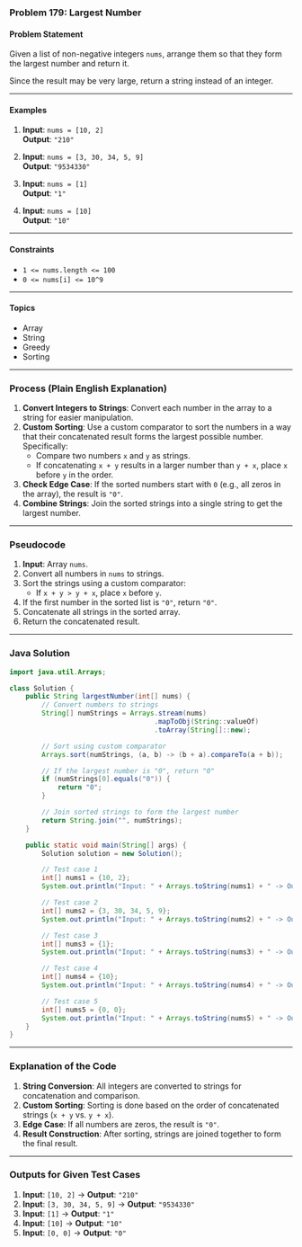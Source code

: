 ### Problem 179: Largest Number

#### Problem Statement
Given a list of non-negative integers `nums`, arrange them so that they form the largest number and return it.

Since the result may be very large, return a string instead of an integer.

---

#### Examples

1. **Input**: `nums = [10, 2]`  
   **Output**: `"210"`  

2. **Input**: `nums = [3, 30, 34, 5, 9]`  
   **Output**: `"9534330"`  

3. **Input**: `nums = [1]`  
   **Output**: `"1"`  

4. **Input**: `nums = [10]`  
   **Output**: `"10"`  

---

#### Constraints
- `1 <= nums.length <= 100`
- `0 <= nums[i] <= 10^9`

---

#### Topics
- Array
- String
- Greedy
- Sorting

---

### Process (Plain English Explanation)

1. **Convert Integers to Strings**: Convert each number in the array to a string for easier manipulation.
2. **Custom Sorting**: Use a custom comparator to sort the numbers in a way that their concatenated result forms the largest possible number. Specifically:
   - Compare two numbers `x` and `y` as strings.
   - If concatenating `x + y` results in a larger number than `y + x`, place `x` before `y` in the order.
3. **Check Edge Case**: If the sorted numbers start with `0` (e.g., all zeros in the array), the result is `"0"`.
4. **Combine Strings**: Join the sorted strings into a single string to get the largest number.

---

### Pseudocode

1. **Input**: Array `nums`.
2. Convert all numbers in `nums` to strings.
3. Sort the strings using a custom comparator:
   - If `x + y > y + x`, place `x` before `y`.
4. If the first number in the sorted list is `"0"`, return `"0"`.
5. Concatenate all strings in the sorted array.
6. Return the concatenated result.

---

### Java Solution

```java
import java.util.Arrays;

class Solution {
    public String largestNumber(int[] nums) {
        // Convert numbers to strings
        String[] numStrings = Arrays.stream(nums)
                                    .mapToObj(String::valueOf)
                                    .toArray(String[]::new);

        // Sort using custom comparator
        Arrays.sort(numStrings, (a, b) -> (b + a).compareTo(a + b));

        // If the largest number is "0", return "0"
        if (numStrings[0].equals("0")) {
            return "0";
        }

        // Join sorted strings to form the largest number
        return String.join("", numStrings);
    }

    public static void main(String[] args) {
        Solution solution = new Solution();

        // Test case 1
        int[] nums1 = {10, 2};
        System.out.println("Input: " + Arrays.toString(nums1) + " -> Output: " + solution.largestNumber(nums1)); // Expected: "210"

        // Test case 2
        int[] nums2 = {3, 30, 34, 5, 9};
        System.out.println("Input: " + Arrays.toString(nums2) + " -> Output: " + solution.largestNumber(nums2)); // Expected: "9534330"

        // Test case 3
        int[] nums3 = {1};
        System.out.println("Input: " + Arrays.toString(nums3) + " -> Output: " + solution.largestNumber(nums3)); // Expected: "1"

        // Test case 4
        int[] nums4 = {10};
        System.out.println("Input: " + Arrays.toString(nums4) + " -> Output: " + solution.largestNumber(nums4)); // Expected: "10"

        // Test case 5
        int[] nums5 = {0, 0};
        System.out.println("Input: " + Arrays.toString(nums5) + " -> Output: " + solution.largestNumber(nums5)); // Expected: "0"
    }
}
```

---

### Explanation of the Code

1. **String Conversion**: All integers are converted to strings for concatenation and comparison.
2. **Custom Sorting**: Sorting is done based on the order of concatenated strings (`x + y` vs. `y + x`).
3. **Edge Case**: If all numbers are zeros, the result is `"0"`.
4. **Result Construction**: After sorting, strings are joined together to form the final result.

---

### Outputs for Given Test Cases
1. **Input**: `[10, 2]` -> **Output**: `"210"`
2. **Input**: `[3, 30, 34, 5, 9]` -> **Output**: `"9534330"`
3. **Input**: `[1]` -> **Output**: `"1"`
4. **Input**: `[10]` -> **Output**: `"10"`
5. **Input**: `[0, 0]` -> **Output**: `"0"`